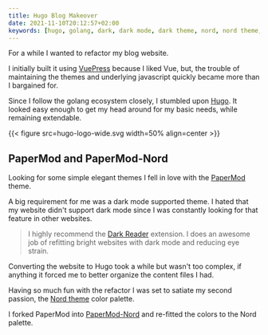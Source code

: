 ```yaml
---
title: Hugo Blog Makeover
date: 2021-11-10T20:12:57+02:00
keywords: [hugo, golang, dark, dark mode, dark theme, nord, nord theme, papermod, papermod-nord]
---
```


For a while I wanted to refactor my blog website.

I initially built it using [VuePress] because I liked Vue, but, the trouble of
maintaining the themes and underlying javascript quickly became more than I
bargained for.

Since I follow the golang ecosystem closely, I stumbled upon [Hugo].
It looked easy enough to get my head around for my basic needs, while remaining
extendable.

{{< figure src=hugo-logo-wide.svg width=50% align=center >}}


## PaperMod and PaperMod-Nord

Looking for some simple elegant themes I fell in love with the [PaperMod] theme.

A big requirement for me was a dark mode supported theme. I hated that my
website didn't support dark mode since I was constantly looking for that feature
in other websites.

> I highly recommend the [Dark Reader] extension. I does an awesome job of
> refitting bright websites with dark mode and reducing eye strain.

Converting the website to Hugo took a while but wasn't too complex, if anything
it forced me to better organize the content files I had.

Having so much fun with the refactor I was set to satiate my second passion, the
[Nord theme] color palette.

I forked PaperMod into [PaperMod-Nord] and re-fitted the colors to the Nord
palette.


[VuePress]: https://vuepress.vuejs.org/
[Hugo]: https://gohugo.io/
[PaperMod]: https://github.com/adityatelange/hugo-PaperMod
[PaperMod-Nord]: https://github.com/mastern2k3/hugo-PaperMod-Nord
[Dark Reader]: https://darkreader.org/
[Nord theme]: https://www.nordtheme.com/
